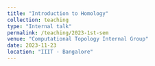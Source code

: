 ```yaml
---
title: "Introduction to Homology"
collection: teaching
type: "Internal talk"
permalink: /teaching/2023-1st-sem
venue: "Computational Topology Internal Group"
date: 2023-11-23
location: "IIIT - Bangalore"
---
```



<center> 
    <object data= 
"/files/2_Homology_reading_Group_.pdf" 
            width="1200"
            height="800"> 
    </object> 
</center> 